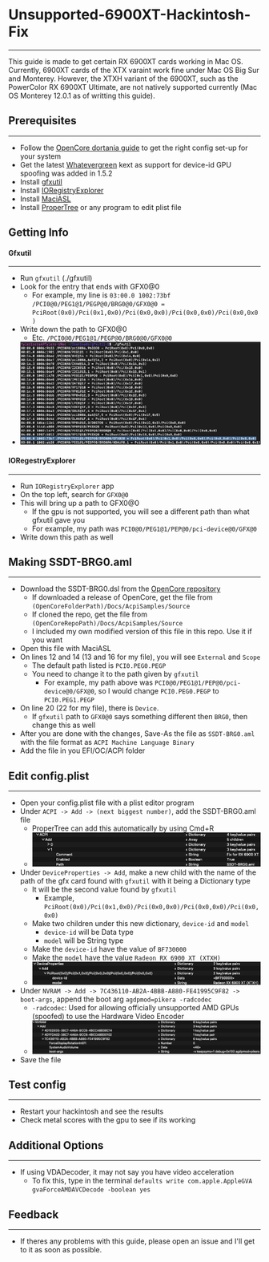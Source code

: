# Unsupported-6900XT-Hackintosh-Fix
---

This guide is made to get certain RX 6900XT cards working in Mac OS.
Currently, 6900XT cards of the XTX varaint work fine under Mac OS Big Sur and Monterey. However, the XTXH variant of the 6900XT, such as the PowerColor RX 6900XT Ultimate, are not natively supported currently (Mac OS Monterey 12.0.1 as of writting this guide).

## Prerequisites
---

* Follow the [OpenCore dortania guide](https://dortania.github.io/OpenCore-Install-Guide/) to get the right config set-up for your system
* Get the latest [Whatevergreen](https://github.com/acidanthera/WhateverGreen) kext as support for device-id GPU spoofing was added in 1.5.2
* Install [gfxutil](https://github.com/acidanthera/gfxutil)
* Install [IORegistryExplorer](https://github.com/vulgo/IORegistryExplorer)
* Install [MaciASL](https://github.com/acidanthera/MaciASL)
* Install [ProperTree](https://github.com/corpnewt/ProperTree) or any program to edit plist file


## Getting Info

#### Gfxutil
---

* Run `gfxutil` (./gfxutil)
* Look for the entry that ends with GFX0@0
    * For example, my line is `03:00.0 1002:73bf /PCI0@0/PEG1@1/PEGP@0/BRG0@0/GFX0@0 = PciRoot(0x0)/Pci(0x1,0x0)/Pci(0x0,0x0)/Pci(0x0,0x0)/Pci(0x0,0x0)`
* Write down the path to GFX0@0
    * Etc. `/PCI0@0/PEG1@1/PEGP@0/BRG0@0/GFX0@0`
* ![GFXUTIL Output](/assets/gfxutil_pic.png)


#### IORegestryExplorer
---

* Run `IORegistryExplorer` app
* On the top left, search for `GFX0@0`
* This will bring up a path to GFX0@0
    * If the gpu is not supported, you will see a different path than what gfxutil gave you
    * For example, my path was `PCI0@0/PEG1@1/PEP@0/pci-device@0/GFX@0`
* Write down this path as well


## Making SSDT-BRG0.aml
---

* Download the SSDT-BRG0.dsl from the [OpenCore repository](https://github.com/acidanthera/OpenCorePkg)
    * If downloaded a release of OpenCore, get the file from `(OpenCoreFolderPath)/Docs/AcpiSamples/Source`
    * If cloned the repo, get the file from `(OpenCoreRepoPath)/Docs/AcpiSamples/Source`
    * I included my own modified version of this file in this repo. Use it if you want
* Open this file with MaciASL
* On lines 12 and 14 (13 and 16 for my file), you will see `External` and `Scope`
    * The default path listed is `PCI0.PEG0.PEGP`
    * You need to change it to the path given by `gfxutil`
        * For example, my path above was `PCI0@0/PEG1@1/PEP@0/pci-device@0/GFX@0`, so I would change `PCI0.PEG0.PEGP` to `PCI0.PEG1.PEGP`
* On line 20 (22 for my file), there is `Device`.
    * If `gfxutil` path to `GFX0@0` says something different then `BRG0`, then change this as well
* After you are done with the changes, Save-As the file as `SSDT-BRG0.aml` with the file format as `ACPI Machine Language Binary`
* Add the file in you EFI/OC/ACPI folder


## Edit config.plist
---

* Open your config.plist file with a plist editor program
* Under `ACPI -> Add -> (next biggest number)`, add the SSDT-BRG0.aml file
    * ProperTree can add this automatically by using Cmd+R
    * ![ACPI Section](/assets/acpi_pic.png)
* Under `DeviceProperties -> Add`, make a new child with the name of the path of the gfx card found with `gfxutil` with it being a Dictionary type
    * It will be the second value found by `gfxutil`
        * Example, `PciRoot(0x0)/Pci(0x1,0x0)/Pci(0x0,0x0)/Pci(0x0,0x0)/Pci(0x0,0x0)`
    * Make two children under this new dictionary, `device-id` and `model`
        * `device-id` will be Data type
        * `model` will be String type
    * Make the `device-id` have the value of `BF730000`
    * Make the `model` have the value `Radeon RX 6900 XT (XTXH)`
    * ![DeviceProperties Section](/assets/device_pic.png)
* Under `NVRAM -> Add -> 7C436110-AB2A-4BBB-A880-FE41995C9F82 -> boot-args`, append the boot arg `agdpmod=pikera -radcodec`
    * `-radcodec`: Used for allowing officially unsupported AMD GPUs (spoofed) to use the Hardware Video Encoder
    * ![NVRAM Section](/assets/nvram_pic.png)
* Save the file


## Test config
---

* Restart your hackintosh and see the results
* Check metal scores with the gpu to see if its working

## Additional Options
---

* If using VDADecoder, it may not say you have video acceleration
    * To fix this, type in the terminal `defaults write com.apple.AppleGVA gvaForceAMDAVCDecode -boolean yes`


## Feedback
---

* If theres any problems with this guide, please open an issue and I'll get to it as soon as possible.
